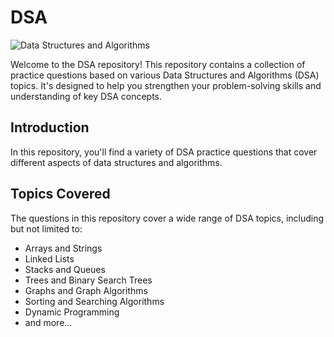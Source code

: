 # DSA

![Data Structures and Algorithms](https://img.shields.io/badge/Data%20Structures%20%26%20Algorithms-Practice%20Questions-brightgreen)

Welcome to the DSA repository! This repository contains a collection of practice questions based on various Data Structures and Algorithms (DSA) topics. It's designed to help you strengthen your problem-solving skills and understanding of key DSA concepts.

## Introduction

In this repository, you'll find a variety of DSA practice questions that cover different aspects of data structures and algorithms.
## Topics Covered

The questions in this repository cover a wide range of DSA topics, including but not limited to:

- Arrays and Strings
- Linked Lists
- Stacks and Queues
- Trees and Binary Search Trees
- Graphs and Graph Algorithms
- Sorting and Searching Algorithms
- Dynamic Programming
- and more...

